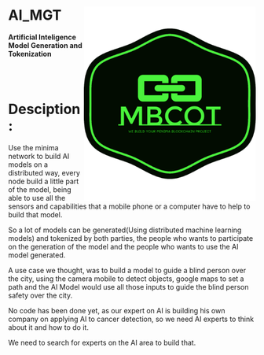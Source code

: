 # AI_MGT <img src="logo_green.png" width="350" title="Artificial Inteligence Model Generation and Tokenization" alt="Artificial Inteligence Model Generation and Tokenization" align="right">
**Artificial Inteligence Model Generation and Tokenization**

<br/><br/>
# Desciption:

Use the minima network to build AI models on a distributed way, every node build a little part of
the model, being able to use all the sensors and capabilities that a mobile phone or a computer have
to help to build that model.

So a lot of models can be generated(Using distributed machine learning models) and tokenized by
both parties, the people who wants to participate on the generation of the model and the people who
wants to use the AI model generated.

A use case we thought, was to build a model to guide a blind person over the city, using the camera
mobile to detect objects, google maps to set a path and the AI Model would use all those inputs to
guide the blind person safety over the city.

No code has been done yet, as our expert on AI is building his own company on applying AI to
cancer detection, so we need AI experts to think about it and how to do it.

We need to search for experts on the AI area to build that.
